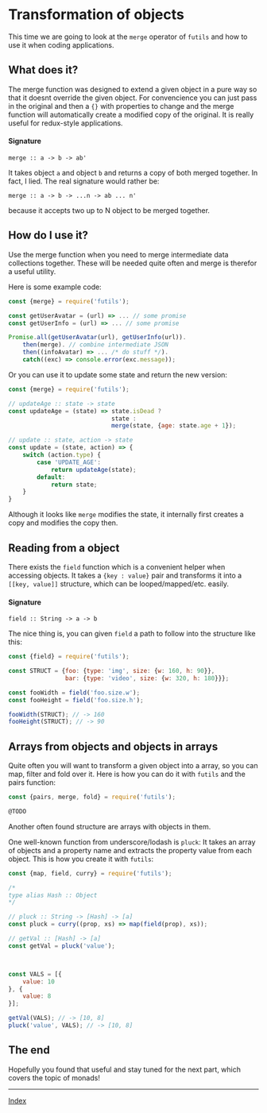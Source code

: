 # Transformation of objects
This time we are going to look at the `merge` operator of `futils` and how to use it when coding applications.

## What does it?
The merge function was designed to extend a given object in a pure way so that it doesnt override the given object. For convencience you can just pass in the original and then a `{}` with properties to change and the merge function will automatically create a modified copy of the original. It is really useful for redux-style applications.

#### Signature
```text
merge :: a -> b -> ab'
```

It takes object `a` and object `b` and returns a copy of both merged together. In fact, I lied. The real signature would rather be:

```text
merge :: a -> b -> ...n -> ab ... n'
```

because it accepts two up to N object to be merged together.

## How do I use it?
Use the merge function when you need to merge intermediate data collections together. These will be needed quite often and merge is therefor a useful utility.

Here is some example code:
```javascript
const {merge} = require('futils');

const getUserAvatar = (url) => ... // some promise
const getUserInfo = (url) => ... // some promise

Promise.all(getUserAvatar(url), getUserInfo(url)).
    then(merge). // combine intermediate JSON
    then((infoAvatar) => ... /* do stuff */).
    catch((exc) => console.error(exc.message));
```

Or you can use it to update some state and return the new version:
```javascript
const {merge} = require('futils');

// updateAge :: state -> state
const updateAge = (state) => state.isDead ?
                             state :
                             merge(state, {age: state.age + 1});

// update :: state, action -> state
const update = (state, action) => {
    switch (action.type) {
        case 'UPDATE_AGE':
            return updateAge(state);
        default:
            return state;
    }
}
```

Although it looks like `merge` modifies the state, it internally first creates a copy and modifies the copy then.

## Reading from a object
There exists the `field` function which is a convenient helper when accessing objects. It takes a `{key : value}` pair and transforms it into a `[[key, value]]` structure, which can be looped/mapped/etc. easily.

#### Signature
```text
field :: String -> a -> b
```

The nice thing is, you can given `field` a path to follow into the structure like this:
```javascript
const {field} = require('futils');

const STRUCT = {foo: {type: 'img', size: {w: 160, h: 90}},
                bar: {type: 'video', size: {w: 320, h: 180}}};

const fooWidth = field('foo.size.w');
const fooHeight = field('foo.size.h');

fooWidth(STRUCT); // -> 160
fooHeight(STRUCT); // -> 90
```


## Arrays from objects and objects in arrays
Quite often you will want to transform a given object into a array, so you can map, filter and fold over it. Here is how you can do it with `futils` and the pairs function:

```javascript
const {pairs, merge, fold} = require('futils');

@TODO
```

Another often found structure are arrays with objects in them.

One well-known function from underscore/lodash is `pluck`: It takes an array of objects and a property name and extracts the property value from each object.
This is how you create it with `futils`:

```javascript
const {map, field, curry} = require('futils');

/*
type alias Hash :: Object
*/

// pluck :: String -> [Hash] -> [a]
const pluck = curry((prop, xs) => map(field(prop), xs));

// getVal :: [Hash] -> [a]
const getVal = pluck('value');



const VALS = [{
    value: 10
}, {
    value: 8
}];

getVal(VALS); // -> [10, 8]
pluck('value', VALS); // -> [10, 8]
```

## The end
Hopefully you found that useful and stay tuned for the next part, which covers the topic of monads!


---
[Index](./readme.md)






